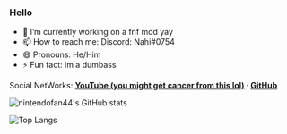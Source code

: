 ### Hello

- 🔭 I’m currently working on a fnf mod yay
- 📫 How to reach me: Discord: Nahi#0754
- 😄 Pronouns: He/Him
- ⚡ Fun fact: im a dumbass

Social NetWorks: **[YouTube (you might get cancer from this lol)](https://www.youtube.com/channel/UCoFqrWO0Bbk19Z9jP4CV-yQ/) ⋅ <!-- [Twitter](https://twitter.com/Taeyai_) ⋅ -->[GitHub](https://github.com/nintendofan44)**

![nintendofan44's GitHub stats](https://github-readme-stats.vercel.app/api?username=nintendofan44&show_icons=true&theme=radical)

![Top Langs](https://github-readme-stats.vercel.app/api/top-langs/?username=nintendofan44)<!--(https://github.com/anuraghazra/github-readme-stats)-->


<!--
**nintendofan44/nintendofan44** is a ✨ _special_ ✨ repository because its `README.md` (this file) appears on your GitHub profile.
-->
